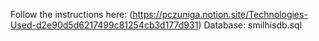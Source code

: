 Follow the instructions here: 
(https://pczuniga.notion.site/Technologies-Used-d2e90d5d6217499c81254cb3d177d931)
Database: smilhisdb.sql
